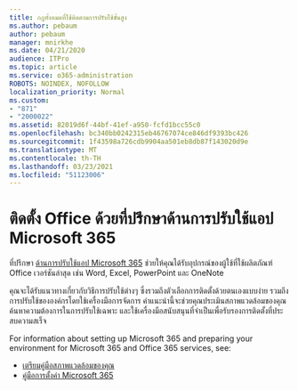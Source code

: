 ```yaml
---
title: กฎทั้งหมดที่ใช้ติดตามการปรับใช้ขั้นสูง
ms.author: pebaum
author: pebaum
manager: mnirkhe
ms.date: 04/21/2020
audience: ITPro
ms.topic: article
ms.service: o365-administration
ROBOTS: NOINDEX, NOFOLLOW
localization_priority: Normal
ms.custom:
- "871"
- "2000022"
ms.assetid: 82019d6f-44bf-41ef-a950-fcfd1bcc55c0
ms.openlocfilehash: bc340bb0242315eb46767074ce846df9393bc426
ms.sourcegitcommit: 1f43598a726cdb9904aa501eb8db87f143020d9e
ms.translationtype: MT
ms.contentlocale: th-TH
ms.lasthandoff: 03/23/2021
ms.locfileid: "51123006"
---
```

# <a name="install-office-with-the-microsoft-365-apps-deployment-advisor"></a>ติดตั้ง Office ด้วยที่ปรึกษาด้านการปรับใช้แอป Microsoft 365

ที่ปรึกษา [ด้านการปรับใช้แอป Microsoft 365](https://go.microsoft.com/fwlink/?linkid=2145748) ช่วยให้คุณได้รับอุปกรณ์ของผู้ใช้ที่ใช้ผลิตภัณฑ์ Office เวอร์ชันล่าสุด เช่น Word, Excel, PowerPoint และ OneNote
  
คุณจะได้รับแนวทางเกี่ยวกับวิธีการปรับใช้ต่างๆ ซึ่งรวมถึงตัวเลือกการติดตั้งด้วยตนเองแบบง่าย รวมถึงการปรับใช้ขององค์กรโดยใช้เครื่องมือการจัดการ คําแนะนํานี้จะช่วยคุณประเมินสภาพแวดล้อมของคุณ ค้นหาความต้องการในการปรับใช้เฉพาะ และใช้เครื่องมือสนับสนุนที่จําเป็นเพื่อรับรองการติดตั้งที่ประสบความสเร็จ
  
For information about setting up Microsoft 365 and preparing your environment for Microsoft 365 and Office 365 services, see:

- [เตรียมคู่มือสภาพแวดล้อมของคุณ](https://go.microsoft.com/fwlink/?linkid=2005213)
- [คู่มือการตั้งค่า Microsoft 365](https://go.microsoft.com/fwlink/?linkid=2072646)
